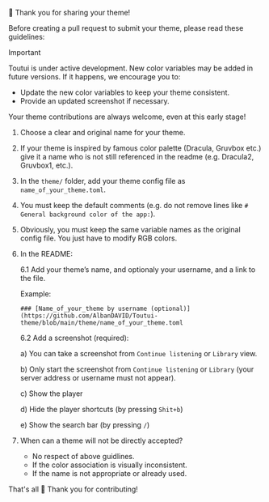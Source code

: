 🤝 Thank you for sharing your theme!

Before creating a pull request to submit your theme, please read these guidelines:

>[!IMPORTANT]
> Toutui is under active development. New color variables may be added in future versions. If it happens, we encourage you to:
>  - Update the new color variables to keep your theme consistent.  
>  - Provide an updated screenshot if necessary.
> 
> Your theme contributions are always welcome, even at this early stage! 

1) Choose a clear and original name for your theme.
2) If your theme is inspired by famous color palette (Dracula, Gruvbox etc.) give it a name who is not still referenced in the readme (e.g. Dracula2, Gruvbox1, etc.).
3) In the `theme/` folder, add your theme config file as `name_of_your_theme.toml`.
4) You must keep the default comments (e.g. do not remove lines like `# General background color of the app:`).
5) Obviously, you must keep the same variable names as the original config file. You just have to modify RGB colors.
6) In the README:

    6.1 Add your theme’s name, and optionaly your username, and a link to the file.

    Example:  
    ```
    ### [Name_of_your_theme by username (optional)](https://github.com/AlbanDAVID/Toutui-theme/blob/main/theme/name_of_your_theme.toml
    ```
    6.2 Add a screenshot (required):
   
      a) You can take a screenshot from `Continue listening` or `Library` view.

      b) Only start the screenshot from `Continue listening` or `Library` (your server address or username must not appear).
   
      c) Show the player
   
      d) Hide the player shortcuts (by pressing `Shit+b`)
   
      e) Show the search bar (by pressing `/`)  
    
9) When can a theme will not be directly accepted?
   - No respect of above guidlines.
   - If the color association is visually inconsistent.  
   - If the name is not appropriate or already used.
  
That's all 🙂
Thank you for contributing!


  
